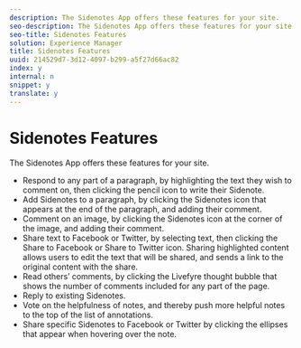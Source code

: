 ```yaml
---
description: The Sidenotes App offers these features for your site.
seo-description: The Sidenotes App offers these features for your site.
seo-title: Sidenotes Features
solution: Experience Manager
title: Sidenotes Features
uuid: 214529d7-3d12-4097-b299-a5f27d66ac82
index: y
internal: n
snippet: y
translate: y
---
```


# Sidenotes Features

The Sidenotes App offers these features for your site.

<a id="section_d1p_g4n_sy"></a>

* Respond to any part of a paragraph, by highlighting the text they wish to comment on, then clicking the pencil icon to write their Sidenote.
* Add Sidenotes to a paragraph, by clicking the Sidenotes icon that appears at the end of the paragraph, and adding their comment.
* Comment on an image, by clicking the Sidenotes icon at the corner of the image, and adding their comment.
* Share text to Facebook or Twitter, by selecting text, then clicking the Share to Facebook or Share to Twitter icon. Sharing highlighted content allows users to edit the text that will be shared, and sends a link to the original content with the share.
* Read others’ comments, by clicking the Livefyre thought bubble that shows the number of comments included for any part of the page.
* Reply to existing Sidenotes.
* Vote on the helpfulness of notes, and thereby push more helpful notes to the top of the list of annotations.
* Share specific Sidenotes to Facebook or Twitter by clicking the ellipses that appear when hovering over the note.

